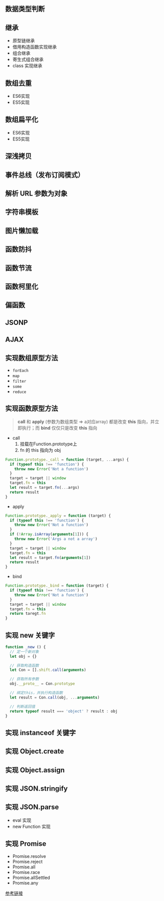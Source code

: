 ## 数据类型判断

## 继承

- 原型链继承
- 借用构造函数实现继承
- 组合继承
- 寄生式组合继承
- class 实现继承

## 数组去重

- ES6实现
- ES5实现

## 数组扁平化

- ES6实现
- ES5实现

## 深浅拷贝

## 事件总线（发布订阅模式）

## 解析 URL 参数为对象

## 字符串模板

## 图片懒加载

## 函数防抖

## 函数节流

## 函数柯里化

## 偏函数

## JSONP

## AJAX

## 实现数组原型方法

- `forEach`
- `map`
- `filter`
- `some`
- `reduce`

## 实现函数原型方法
> **call** 和 **apply** (参数为数组类型 => a对应array) 都是改变 **this** 指向，并立即执行；而 **bind** 仅仅只是改变 **this** 指向
- call
  1. 挂载在Function.prototype上
  2. fn 的 this 指向为 obj
```js
Function.prototype._call = function (target, ...args) {
  if (typeof this !== 'function') {
    throw new Error('Not a function')
  }
  target = target || window
  target.fn = this
  let result = target.fn(...args)
  return result
}
```
- apply
```js
Function.prototype._apply = function (target) {
  if (typeof this !== 'function') {
    throw new Error('Not a function')
  }
  if (!Array.isArray(arguments[1])) {
    throw new Error('Args a not a array')
  }
  target = target || window
  target.fn = this
  let result = target.fn(arguments[1])
  return result
}
```
- bind
```js
Function.prototype._bind = function (target) {
  if (typeof this !== 'function') {
    throw new Error('Not a function')
  }
  target = target || window
  target.fn = this
  return taregt.fn
}
```

## 实现 new 关键字
```js
function _new () {
  // 定一个新对象
  let obj = {}

  // 获取构造函数
  let Con = [].shift.call(arguments)

  // 获取所有参数
  obj.__proto__ = Con.prototype

  // 绑定this，并执行构造函数
  let result = Con.call(obj, ...arguments)

  // 判断返回值
  return typeof result === 'object' ? result : obj
}
```

## 实现 instanceof 关键字

## 实现 Object.create

## 实现 Object.assign

## 实现 JSON.stringify

## 实现 JSON.parse

- eval 实现
- new Function 实现

## 实现 Promise

- Promise.resolve
- Promise.reject
- Promise.all
- Promise.race
- Promise.allSettled
- Promise.any

[参考链接](https://juejin.cn/post/6946022649768181774#heading-42)

